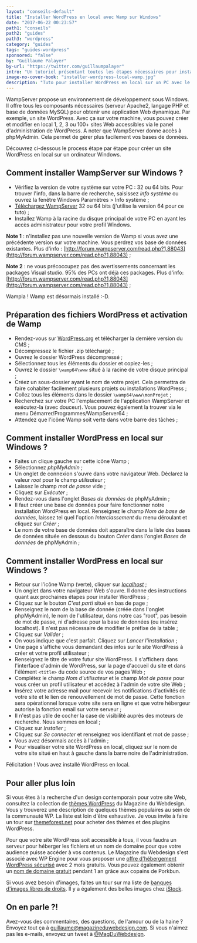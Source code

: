 ```yaml
---
layout: "conseils-default"
title: "Installer WordPress en local avec Wamp sur Windows"
date: "2017-06-22 00:23:57"
path1: "conseils"
path2: "guides"
path3: "wordpress"
category: "guides"
tags: "guides-wordpress"
sponsored: "false"
by: "Guillaume Palayer"
by-url: "https://twitter.com/guillaumpalayer"
intro: "Un tutoriel présentant toutes les étapes nécessaires pour installer WordPress en local (Windows 10). J'utilise le logiciel WampServer pour l'installation. Si vous suivez chaque instruction, votre installation locale de WordPress sera un succès. Réservez-vous environ 20 minutes pour obtenir votre site WordPress en local. J'ai également préparé un tutoriel pour [installer WordPress en local sur Windows avec XAMPP](http://www.magazineduwebdesign.com/conseils/guides/installer-wordpress-local-xampp/). Une alternative plus ouverte que WampServer car elle est compatible avec Linux, Windows, MacOS X et les clés USB."
image-no-cover-book: "installer-wordpress-local-wamp.jpg"
description: "Tuto pour installer WordPress en local sur un PC avec le logiciel gratuit WampServer. Laissez-vous guider étape par étape pour lancer votre site WordPress sur votre serveur local Windows."
---
```

WampServer propose un environnement de développement sous Windows. Il offre tous les composants nécessaires (serveur Apache2, langage PHP et base de données MySQL) pour obtenir une application Web dynamique. Par exemple, un site WordPress. Avec ça sur votre machine, vous pouvez créer et modifier en local 1, 2, 3 ou 100+ sites Web accessibles via le panel d'administration de WordPress. A noter que WampServer donne accès à phpMyAdmin. Cela permet de gérer plus facilement vos bases de données.

Découvrez ci-dessous le process étape par étape pour créer un site WordPress en local sur un ordinateur Windows.

## Comment installer WampServer sur Windows ?

- Vérifiez la version de votre système sur votre PC : 32 ou 64 bits. Pour trouver l'info, dans la barre de recherche, saisissez *info système* ou ouvrez la fenêtre Windows Paramètres > Info système ;
- [Téléchargez WampServer](http://www.wampserver.com/) 32 ou 64 bits (j'utilise la version 64 pour ce tuto) ;
- Installez Wamp à la racine du disque principal de votre PC en ayant les accès administrateur pour votre profil Windows.

**Note 1** : n'installez pas une nouvelle version de Wamp si vous avez une précédente version sur votre machine. Vous perdrez vos base de données existantes. Plus d'info : [http://forum.wampserver.com/read.php?1,88043](http://forum.wampserver.com/read.php?1,88043) ;

**Note 2** : ne vous précoccupez pas des avertissements concernant les packages Visual studio. 95% des PCs ont déjà ces packages. Plus d'info: [http://forum.wampserver.com/read.php?1,88043](http://forum.wampserver.com/read.php?1,88043) ;

Wampla ! Wamp est désormais installé :-D.

## Préparation des fichiers WordPress et activation de Wamp

- Rendez-vous sur [WordPress.org](https://fr.wordpress.org/txt-download/) et télécharger la dernière version du CMS ;
- Décompressez le fichier .zip téléchargé ;
- Ouvrez le dossier WordPress décompressé ;
- Sélectionnez tous les éléments du dossier et copiez-les ;
- Ouvrez le dossier `\wamp64\www` situé à la racine de votre disque principal ;
- Créez un sous-dossier ayant le nom de votre projet. Cela permettra de faire cohabiter facilement plusieurs projets ou installations WordPress ;
- Collez tous les éléments dans le dossier `\wamp64\www\monProjet` ;
- Recherchez sur votre PC l'emplacement de l'application WampServer et exécutez-la (avec douceur). Vous pouvez également la trouver via le menu Démarrer/Programmes/WampServer64 ;
- Attendez que l'icône Wamp soit verte dans votre barre des tâches ;

## Comment installer WordPress en local sur Windows ?

- Faites un clique gauche sur cette icône Wamp ;
- Sélectionnez *phpMyAdmin* ;
- Un onglet de connexion s'ouvre dans votre navigateur Web. Déclarez la valeur *root* pour le champ *utilisateur* ;
- Laissez le champ *mot de passe* vide ;
- Cliquez sur *Exécuter* ;
- Rendez-vous dans l'onglet *Bases de données* de phpMyAdmin ;
- Il faut créer une base de données pour faire fonctionner notre installation WordPress en local. Renseignez le champ *Nom de base de données*, laissez tel quel l'option *Interclassement* du menu déroulant et cliquez sur *Créer* ;
- Le nom de votre base de données doit apparaître dans la liste des bases de données située en dessous du bouton *Créer* dans l'onglet *Bases de données* de phpMyAdmin ;

## Comment installer WordPress en local sur Windows ?

- Retour sur l'icône Wamp (verte), cliquer sur [*localhost*](http://localhost) ;
- Un onglet dans votre navigateur Web s'ouvre. Il donne des instructions quant aux prochaines étapes pour installer WordPress ;
- Cliquez sur le bouton *C'est parti* situé en bas de page ;
- Renseignez le nom de la base de donnée (créée dans l'onglet phpMyAdmin), le nom de l'utilisateur, dans notre cas "root", pas besoin de mot de passe, ni d'adresse pour la base de données (ou insérez localhost). Il n'est pas nécessaire de modifier le préfixe de la table ;
- Cliquez sur *Valider* ;
- On vous indique que c'est parfait. Cliquez sur *Lancer l'installation* ;
- Une page s'affiche vous demandant des infos sur le site WordPress à créer et votre profil utilisateur ;
- Renseignez le titre de votre futur site WordPress. Il s'affichera dans l'interface d'admin de WordPress, sur la page d'accueil du site et dans l'élément `<title>` du code source de vos pages Web ;
- Complétez le champ *Nom d'utilisateur* et le champ *Mot de passe* pour vous créer un profil utilisateur et accédez à l'admin de votre site Web ;
- Insérez votre adresse mail pour recevoir les notifications d'activités de votre site et le lien de renouvellement de mot de passe. Cette fonction sera opérationnel lorsque votre site sera en ligne et que votre hébergeur autorise la fonction email sur votre serveur ;
- Il n'est pas utile de cocher la case de visibilité auprès des moteurs de recherche. Nous sommes en local ;
- Cliquez sur *Installer* ;
- Cliquez sur *Se connecter* et renseignez vos identifiant et mot de passe ;
- Vous avez désormais accès à l'admin ;
- Pour visualiser votre site WordPress en local, cliquez sur le nom de votre site situé en haut à gauche dans la barre noire de l'administration.

Félicitation ! Vous avez installé WordPress en local.

## Pour aller plus loin

Si vous êtes à la recherche d'un design contemporain pour votre site Web, consultez la collection de [thèmes WordPress](http://www.magazineduwebdesign.com/ressources/themes-wordpress/) du Magazine du Webdesign. Vous y trouverez une description de quelques thèmes populaires au sein de la communauté WP. La liste est loin d'être exhaustive. Je vous invite à faire un tour sur [themeforest.net](https://themeforest.net/?ref=carcsn) pour acheter des thèmes et des plugins WordPress.

Pour que votre site WordPress soit accessible à tous, il vous faudra un serveur pour héberger les fichiers et un nom de domaine pour que votre audience puisse accéder à vos contenus. Le Magazine du Webdesign s'est associé avec WP Engine pour vous proposer une [offre d'hébergement WordPress sécurisé](http://www.magazineduwebdesign.com/deals/wp-engine-coupon/) avec 2 mois gratuits. Vous pouvez également obtenir un [nom de domaine gratuit](http://www.magazineduwebdesign.com/deals/nom-de-domaine-design-coupon/) pendant 1 an grâce aux copains de Porkbun.

Si vous avez besoin d'images, faites un tour sur ma liste de [banques d'images libres de droits](http://www.magazineduwebdesign.com/ressources/collection-stocks-photo-image-gratuite-libre-de-droits/). Il y a également des belles images chez [iStock](http://istockphoto.7eer.net/c/262183/258824/4205).

## On en parle ?!

Avez-vous des commentaires, des questions, de l'amour ou de la haine ? Envoyez tout ça à guillaume@magazineduwebdesign.com. Si vous n'aimez pas les e-mails, envoyez un tweet à [@MagDuWebdesign](https://twitter.com/MagDuWebdesign).
